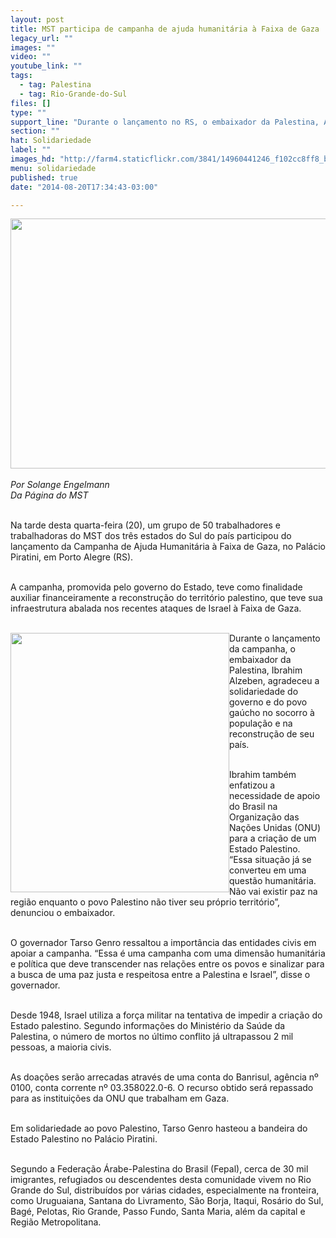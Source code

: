 ```yaml
---
layout: post
title: MST participa de campanha de ajuda humanitária à Faixa de Gaza
legacy_url: ""
images: ""
video: ""
youtube_link: ""
tags:
  - tag: Palestina
  - tag: Rio-Grande-do-Sul
files: []
type: ""
support_line: "Durante o lançamento no RS, o embaixador da Palestina, Alzeben, afirmou que não existirá paz enquanto os palestinos não tiverem seu  território."
section: ""
hat: Solidariedade
label: ""
images_hd: "http://farm4.staticflickr.com/3841/14960441246_f102cc8ff8_b.jpg"
menu: solidariedade
published: true
date: "2014-08-20T17:34:43-03:00"

---
```

<p><img alt="" height="400" src="http://farm4.staticflickr.com/3841/14960441246_f102cc8ff8_b.jpg" width="600" /><br />
<br />
<em>Por Solange Engelmann<br />
Da P&aacute;gina do MST</em></p>

<p><br />
Na tarde desta quarta-feira (20), um grupo de 50 trabalhadores e trabalhadoras do MST dos tr&ecirc;s estados do Sul do pa&iacute;s participou do lan&ccedil;amento da Campanha de Ajuda Humanit&aacute;ria &agrave; Faixa de Gaza, no Pal&aacute;cio Piratini, em Porto Alegre (RS).</p>

<p><br />
A campanha, promovida pelo governo do Estado, teve como finalidade auxiliar financeiramente a reconstru&ccedil;&atilde;o do territ&oacute;rio palestino, que teve sua infraestrutura abalada nos recentes ataques de Israel &agrave; Faixa de Gaza.</p>

<p><br />
<img alt="" height="415" src="http://farm4.staticflickr.com/3885/14796835658_748f29ee1e_b.jpg" style="float:left" width="350" />Durante o lan&ccedil;amento da campanha, o embaixador da Palestina, Ibrahim Alzeben, agradeceu a solidariedade do governo e do povo ga&uacute;cho no socorro &agrave; popula&ccedil;&atilde;o e na reconstru&ccedil;&atilde;o de seu pa&iacute;s.</p>

<p><br />
Ibrahim tamb&eacute;m enfatizou a necessidade de apoio do Brasil na Organiza&ccedil;&atilde;o das Na&ccedil;&otilde;es Unidas (ONU) para a cria&ccedil;&atilde;o de um Estado Palestino. &ldquo;Essa situa&ccedil;&atilde;o j&aacute; se converteu em uma quest&atilde;o humanit&aacute;ria. N&atilde;o vai existir paz na regi&atilde;o enquanto o povo Palestino n&atilde;o tiver seu pr&oacute;prio territ&oacute;rio&rdquo;, denunciou o embaixador.</p>

<p><br />
O governador Tarso Genro ressaltou a import&acirc;ncia das entidades civis em apoiar a campanha. &ldquo;Essa &eacute; uma campanha com uma dimens&atilde;o humanit&aacute;ria e pol&iacute;tica que deve transcender nas rela&ccedil;&otilde;es entre os povos e sinalizar para a busca de uma paz justa e respeitosa entre a Palestina e Israel&rdquo;, disse o governador.</p>

<p><br />
Desde 1948, Israel utiliza a for&ccedil;a militar na tentativa de impedir a cria&ccedil;&atilde;o do Estado palestino. Segundo informa&ccedil;&otilde;es do Minist&eacute;rio da Sa&uacute;de da Palestina, o n&uacute;mero de mortos no &uacute;ltimo conflito j&aacute; ultrapassou 2 mil pessoas, a maioria civis.</p>

<p><br />
As doa&ccedil;&otilde;es ser&atilde;o arrecadas atrav&eacute;s de uma conta do Banrisul, ag&ecirc;ncia n&ordm; 0100, conta corrente n&ordm; 03.358022.0-6. O recurso obtido ser&aacute; repassado para as institui&ccedil;&otilde;es da ONU que trabalham em Gaza.</p>

<p><br />
Em solidariedade ao povo Palestino, Tarso Genro hasteou a bandeira do Estado Palestino no Pal&aacute;cio Piratini.</p>

<p><br />
Segundo a Federa&ccedil;&atilde;o &Aacute;rabe-Palestina do Brasil (Fepal), cerca de 30 mil imigrantes, refugiados ou descendentes desta comunidade vivem no Rio Grande do Sul, distribu&iacute;dos por v&aacute;rias cidades, especialmente na fronteira, como Uruguaiana, Santana do Livramento, S&atilde;o Borja, Itaqui, Ros&aacute;rio do Sul, Bag&eacute;, Pelotas, Rio Grande, Passo Fundo, Santa Maria, al&eacute;m da capital e Regi&atilde;o Metropolitana.</p>

<p>&nbsp;</p>
